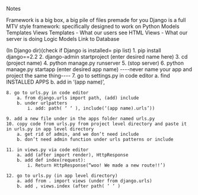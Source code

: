 Notes

Framework is a big box, a big pile of files premade for you
    Django is a full MTV style framework: specifically designed to work on Python
        Models Templates Views
            Templates - What our users see
                HTML
            Views - What our server is doing
                Logic
            Models
            Link to Database

(In Django dir)(check if Django is installed= pip list) 
    1. pip install django==2.2
    2. django-admin startproject (enter desired name here)
    3. cd (project name)
    4. python manage.py runserver
    5. (stop server)
    6. python manage.py startapp (enter desired app name) ----never name your app and   project the same thing----
    7. go to settings.py in code editor
        a. find INSTALLED APPS
        b. add in ‘(app name)’,

    8. go to urls.py in code editor
        a. from django.urls import path, (add) include
        b. under urlpatters
            i. add: path( ‘ ‘ ), include(‘(app name).urls’)) 

    9. add a new file under in the apps folder named urls.py
    10. copy code from urls.py from project level directory and paste it in urls.py in app level directory
        a. get rid of admin, and we don’t need include
        b. don’t need admin function under urls patterns or include

    11. in views.py via code editor
        a. add (after import render), HttpResponse
        b. add def index(request):
            i. Return HttpResponse(“woo! We made a new route!!’)
            
    12. go to urls.py (in app level directory)
        a. add from . import views (under from django.urls)
        b. add , views.index (after path( ‘ ‘ )



